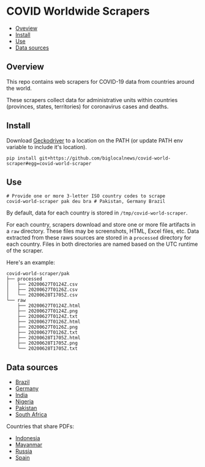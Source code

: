 # COVID Worldwide Scrapers

- [Oveview](#overview)
- [Install](#install)
- [Use](#use)
- [Data sources](#data-sources)

## Overview

This repo contains web scrapers for COVID-19 data
from countries around the world.

These scrapers collect data for administrative units within countries
(provinces, states, territories) for coronavirus cases and deaths.

## Install

Download [Geckodriver](https://github.com/mozilla/geckodriver/releases) to a location on the PATH (or update PATH env variable to include it's location).

```
pip install git+https://github.com/biglocalnews/covid-world-scraper#egg=covid-world-scraper
```

## Use

```
# Provide one or more 3-letter ISO country codes to scrape
covid-world-scraper pak deu bra # Pakistan, Germany Brazil
```

By default, data for each country is stored in `/tmp/covid-world-scraper`.

For each country, scrapers download and store one or more file artifacts in a `raw`
directory. These files may be screenshots, HTML, Excel files, etc. Data
extracted from these raws sources are stored in a `processed` directory
for each country. Files in both directories are named based on the
UTC runtime of the scraper.

Here's an example:

```
covid-world-scraper/pak
├── processed
│   ├── 20200627T0124Z.csv
│   ├── 20200627T0126Z.csv
│   └── 20200628T1705Z.csv
└── raw
    ├── 20200627T0124Z.html
    ├── 20200627T0124Z.png
    ├── 20200627T0124Z.txt
    ├── 20200627T0126Z.html
    ├── 20200627T0126Z.png
    ├── 20200627T0126Z.txt
    ├── 20200628T1705Z.html
    ├── 20200628T1705Z.png
    └── 20200628T1705Z.txt
```

## Data sources

- [Brazil](https://covid.saude.gov.br/)
- [Germany](https://www.rki.de/DE/Content/InfAZ/N/Neuartiges_Coronavirus/Fallzahlen.html)
- [India](https://www.mohfw.gov.in/)
- [Nigeria](https://covid19.ncdc.gov.ng/)
- [Pakistan](http://covid.gov.pk/stats/pakistan)
- [South Africa](https://sacoronavirus.co.za/category/press-releases-and-notices/)

Countries that share PDFs:

- [Indonesia](https://covid19.kemkes.go.id/category/situasi-infeksi-emerging/info-corona-virus/#.XuGkb2pKiL_)
- [Mayanmar](https://mohs.gov.mm/page/9575)
- [Russia](https://xn--80aesfpebagmfblc0a.xn--p1ai/info/ofdoc/reports/)
- [Spain](https://www.mscbs.gob.es/profesionales/saludPublica/ccayes/alertasActual/nCov-China/situacionActual.htm)
